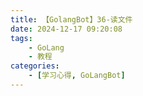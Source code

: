```yaml
---
title: 【GolangBot】36-读文件
date: 2024-12-17 09:20:08
tags: 
    - GoLang
    - 教程
categories:
    - [学习心得, GoLangBot]
---
```

